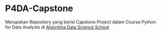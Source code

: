# P4DA-Capstone
Merupakan Repository yang berisi Capstone Project dalam Course Python for Data Analysts di [Algoritma Data Science School](https://algorit.ma)
